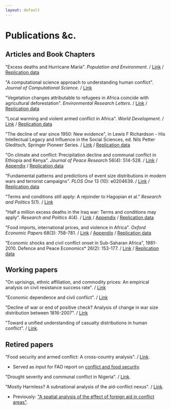 ```yaml
---
layout: default
---
```

# Publications &c.

## Articles and Book Chapters

"Excess deaths and Hurricane María". *Population and Environment*. / [Link](https://link.springer.com/article/10.1007/s11111-020-00341-x) / [Replication data](https://github.com/CommonEconomist/replication-material/tree/master/hurricane-maria)

"A computational science approach to understanding human conflict". *Journal of Computational Science*. / [Link](https://www.sciencedirect.com/science/article/abs/pii/S1877750319313456)

"Vegetation changes attributable to refugees in Africa coincide with agricultural deforestation". *Environmental Research Letters*. / [Link](https://doi.org/10.1088/1748-9326/ab6d7c) / [Replication data](https://github.com/CommonEconomist/replication-material/blob/master/deforestation-refugees)

"Local warming and violent armed conflict in Africa". *World Development*. / [Link](https://www.sciencedirect.com/science/article/pii/S0305750X19303560) /  [Replication data](https://github.com/CommonEconomist/replication-material/blob/master/apocalypse-now)

"The decline of war since 1950: New evidence", in Lewis F Richardson - His Intellectual Legacy and Influence in the Social Sciences, ed. Nils Petter Gleditsch, Springer Pioneer Series. / [Link](https://link.springer.com/content/pdf/10.1007%2F978-3-030-31589-4_11.pdf) / [Replication data](https://github.com/CommonEconomist/replication-material/blob/master/war-decline)

"On climate and conflict: Precipitation decline and communal conflict in Ethiopia and Kenya". *Journal of Peace Research* 56(4): 514-528. / [Link](http://commoneconomist.github.io/files/jpr.pdf) / [Appendix](http://commoneconomist.github.io/files/jpr.app.pdf) / [Replication data](https://github.com/CommonEconomist/replication-material/blob/master/climate-conflict)

"Fundamental patterns and predictions of event size distributions in modern wars and terrorist campaigns". *PLOS One* 13 (10): e0204639. / [Link](http://commoneconomist.github.io/files/pone.13.10.pdf) / [Replication data](https://github.com/CommonEconomist/replication-material/blob/master/david-vs-goliath)

"Terms and conditions still apply: A rejoinder to Hagopian et al." *Research and Politics* 5(1). / [Link](http://commoneconomist.github.io/files/rap.5.1.1.pdf)

"Half a million excess deaths in the Iraq war: Terms and conditions may apply". *Research and Politics* 4(4). / [Link](http://commoneconomist.github.io/files/rap.4.4.1.pdf) / [Appendix](http://commoneconomist.github.io/files/rap.4.4.1.app.pdf) / [Replication data](https://github.com/CommonEconomist/replication-material/blob/master/excess-mortality-iraq)
    
"Food imports, international prices, and violence in Africa". *Oxford Economic Papers* 68(3): 758-781. / [Link](http://commoneconomist.github.io/files/oep.68.3.758.pdf) / [Appendix](http://commoneconomist.github.io/files/oep.68.3.758.app.pdf) / [Replication data](https://github.com/CommonEconomist/replication-material/blob/master/food-prices-violence)

"Economic shocks and civil conflict onset in Sub-Saharan Africa", 1981-2010. Defence and Peace Economics* 26(2): 153-177. / [Link](http://commoneconomist.github.io/files/dpe.26.2.153.pdf) / [Replication data](https://github.com/CommonEconomist/replication-material/blob/master/economic-shocks-conflict)    


## Working papers

"On uprisings, ethnic affiliation, and commodity prices: An empirical analysis on civil resistance success rate". / [Link](https://www.researchgate.net/publication/341453594)

"Economic dependence and civil conflict". / [Link](http://dx.doi.org/10.13140/RG.2.2.33232.53762)

"Decline of war or end of positive check? Analysis of change in war size distribution between 1816-2007". / [Link](http://dx.doi.org/10.13140/RG.2.2.29662.79681)

"Toward a unified understanding of casualty distributions in human conflict". / [Link](https://arxiv.org/pdf/1911.01994.pdf).    
## Retired papers
"Food security and armed conflict: A cross-country analysis". / [Link](http://www.fao.org/3/CA0971EN/ca0971en.pdf).
   * Served as input for FAO report on [conflict and food security](http://www.fao.org/3/a-i7821e.pdf).
    
"Drought severity and communal conflict in Nigeria". / [Link](https://econpapers.repec.org/paper/hicwpaper/240.htm). 

"Mostly Harmless? A subnational analysis of the aid-conflict nexus". / [Link](https://www.ucd.ie/t4cms/WP17_28.pdf).
   * Previously: ["A spatial analysis of the effect of foreign aid in conflict areas"](https://www.aiddata.org/publications/a-spatial-analysis-of-the-effect-of-foreign-aid-in-conflict-areas). 

